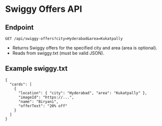 # Swiggy Offers API

## Endpoint
`GET /api/swiggy-offers?city=Hyderabad&area=Kukatpally`

- Returns Swiggy offers for the specified city and area (area is optional).
- Reads from swiggy.txt (must be valid JSON).

## Example swiggy.txt
```
{
  "cards": [
    {
      "location": { "city": "Hyderabad", "area": "Kukatpally" },
      "imageId": "https://...",
      "name": "Biryani",
      "offerText": "20% off"
    }
  ]
}
``` 